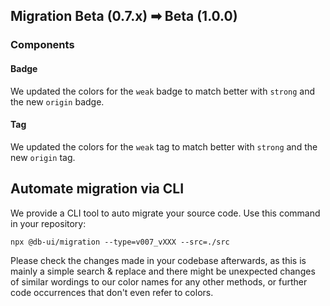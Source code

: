 ## Migration Beta (0.7.x) ➡ Beta (1.0.0)

### Components

#### Badge

We updated the colors for the `weak` badge to match better with `strong` and the new `origin` badge.

#### Tag

We updated the colors for the `weak` tag to match better with `strong` and the new `origin` tag.

## Automate migration via CLI

We provide a CLI tool to auto migrate your source code. Use this command in your repository:

```shell
npx @db-ui/migration --type=v007_vXXX --src=./src
```

Please check the changes made in your codebase afterwards, as this is mainly a simple search & replace and there might be unexpected changes of similar wordings to our color names for any other methods, or further code occurrences that don't even refer to colors.
